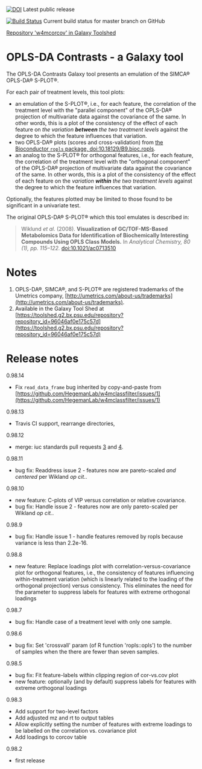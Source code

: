 [![DOI](https://zenodo.org/badge/106058128.svg)](https://zenodo.org/badge/latestdoi/106058128) Latest public release

[![Build Status](https://travis-ci.org/HegemanLab/w4mcorcov_galaxy_wrapper.svg?branch=master)](https://travis-ci.org/HegemanLab/w4mcorcov_galaxy_wrapper) Current build status for master branch on GitHub

[Repository 'w4mcorcov' in Galaxy Toolshed](https://toolshed.g2.bx.psu.edu/repository?repository_id=96046af0e175c57d)


# OPLS-DA Contrasts - a Galaxy tool

The OPLS-DA Contrasts Galaxy tool presents an emulation of the SIMCA® OPLS-DA® S-PLOT®.

For each pair of treatment levels, this tool plots:
- an emulation of the S-PLOT®, i.e., for each feature, the correlation of the treatment level with the "parallel component" of the OPLS-DA® projection of multivariate data against the covariance of the same.  In other words, this is a plot of the consistency of the effect of each feature on *the variation **between** the two treatment levels* against the degree to which the feature influences that variation.
- two OPLS-DA® plots (scores and cross-validation) from [the Bioconductor `ropls` package, doi:10.18129/B9.bioc.ropls](https://dx.doi.org/10.18129/B9.bioc.ropls).    
- an analog to the S-PLOT® for orthogonal features, i.e., for each feature, the correlation of the treatment level with the "orthogonal component" of the OPLS-DA® projection of multivariate data against the covariance of the same.  In other words, this is a plot of the consistency of the effect of each feature on the *variation **within** the two treatment levels* against the degree to which the feature influences that variation.

Optionally, the features plotted may be limited to those found to be significant in a univariate test.

The original OPLS-DA® S-PLOT® which this tool emulates is described in:
> Wiklund *et al.* (2008). **Visualization of GC/TOF-MS-Based Metabolomics Data for Identification of Biochemically Interesting Compounds Using OPLS Class Models.** In *Analytical Chemistry, 80 (1), pp. 115–122.* [doi:10.1021/ac0713510](https://dx.doi.org/10.1021/ac0713510)

# Notes

1. OPLS-DA®, SIMCA®, and S-PLOT® are registered trademarks of the Umetrics company, [http://umetrics.com/about-us/trademarks](http://umetrics.com/about-us/trademarks).
2. Available in the Galaxy Tool Shed at [https://toolshed.g2.bx.psu.edu/repository?repository_id=96046af0e175c57d](https://toolshed.g2.bx.psu.edu/repository?repository_id=96046af0e175c57d)

# Release notes

0.98.14

- Fix `read_data_frame` bug inherited by copy-and-paste from [https://github.com/HegemanLab/w4mclassfilter/issues/1](https://github.com/HegemanLab/w4mclassfilter/issues/1)

0.98.13

- Travis CI support, rearrange directories, 

0.98.12

- merge: iuc standards pull requests [3](https://github.com/HegemanLab/w4mcorcov_galaxy_wrapper/pull/3) and [4](https://github.com/HegemanLab/w4mcorcov_galaxy_wrapper/pull/4).

0.98.11

- bug fix: Readdress issue 2 - features now are pareto-scaled *and centered* per Wikland *op cit.*.

0.98.10

- new feature: C-plots of VIP versus correlation or relative covariance.
- bug fix: Handle issue 2 - features now are only pareto-scaled per Wikland *op cit.*.

0.98.9

- bug fix: Handle issue 1 - handle features removed by ropls because variance is less than 2.2e-16.

0.98.8

- new feature: Replace loadings plot with correlation-versus-covariance plot for orthogonal features, i.e., the consistency of features influencing within-treatment variation (which is linearly related to the loading of the orthogonal projection) versus consistency.  This eliminates the need for the parameter to suppress labels for features with extreme orthogonal loadings

0.98.7

- bug fix: Handle case of a treatment level with only one sample.

0.98.6

- bug fix: Set 'crossvalI' param (of R function 'ropls::opls') to the number of samples when the there are fewer than seven samples.

0.98.5

- bug fix: Fit feature-labels within clipping region of cor-vs.cov plot
- new feature: optionally (and by default) suppress labels for features with extreme orthogonal loadings

0.98.3

- Add support for two-level factors
- Add adjusted mz and rt to output tables
- Allow explicitly setting the number of features with extreme loadings to be labelled on the correlation vs. covariance plot
- Add loadings to corcov table

0.98.2

- first release


